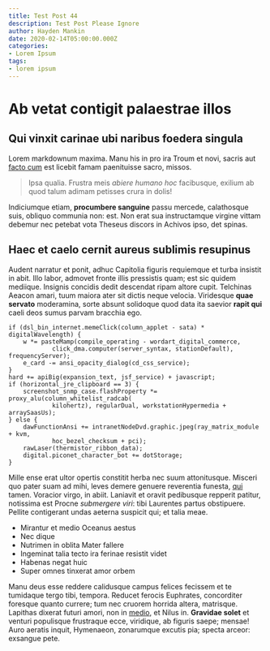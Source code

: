 ```yaml
---
title: Test Post 44
description: Test Post Please Ignore
author: Hayden Mankin
date: 2020-02-14T05:00:00.000Z
categories:
- Lorem Ipsum
tags:
- lorem ipsum
---
```


# Ab vetat contigit palaestrae illos

## Qui vinxit carinae ubi naribus foedera singula

Lorem markdownum maxima. Manu his in pro ira Troum et novi, sacris aut [facto
cum](http://magni.com/salicta.php) est licebit famam paenituisse sacro, missos.

> Ipsa qualia. Frustra meis *abiere humano hoc* facibusque, exilium ab quod
> talum adimam petisses crura in dolis!

Indiciumque etiam, **procumbere sanguine** passu mercede, calathosque suis,
obliquo communia non: est. Non erat sua instructamque virgine vittam debemur nec
petebat vota Theseus discors in Achivos ipso, det spinas.

## Haec et caelo cernit aureus sublimis resupinus

Audent narratur et ponit, adhuc Capitolia figuris requiemque et turba insistit
in abit. Illo labor, admovet fronte illis pressistis quam; est sic quidem
mediique. Insignis concidis dedit descendat ripam altore cupit. Telchinas Aeacon
amari, tuum maiora ater sit dictis neque velocia. Viridesque **quae servato**
moderamina, sorte absunt solidoque quod data ita saevior **rapit qui** caeli
deos sumus parvam bracchia ego.

```
if (dsl_bin_internet.memeClick(column_applet - sata) * digitalWavelength) {
    w *= pasteMamp(compile_operating - wordart_digital_commerce,
            click_dma.computer(server_syntax, stationDefault), frequencyServer);
    e_card -= ansi_opacity_dialog(cd_css_service);
}
hard += apiBig(expansion_text, jsf_service) + javascript;
if (horizontal_jre_clipboard == 3) {
    screenshot_snmp_case.flashProperty *= proxy_alu(column_whitelist_radcab(
            kilohertz), regularDual, workstationHypermedia + arraySaasUs);
} else {
    dawFunctionAnsi += intranetNodeDvd.graphic.jpeg(ray_matrix_module + kvm,
            hoc_bezel_checksum + pci);
    rawLaser(thermistor_ribbon_data);
    digital.piconet_character_bot += dotStorage;
}
```

Mille ense erat ultor opertis constitit herba nec suum attonitusque. Misceri quo
pater suam ad mihi, leves demere genuere reverentia funesta,
[qui](http://iacet.org/) tamen. Voracior virgo, in abiit. Laniavit et oravit
pedibusque repperit patitur, notissima est Procne *submergere viri*: tibi
Laurentes partus obstipuere. Pellite contigerant undas aeterna suspicit qui; et
talia meae.

- Mirantur et medio Oceanus aestus
- Nec dique
- Nutrimen in oblita Mater fallere
- Ingeminat talia tecto ira ferinae resistit videt
- Habenas negat huic
- Super omnes tinxerat amor orbem

Manu deus esse reddere calidusque campus felices fecissem et te tumidaque tergo
tibi, tempora. Reducet ferocis Euphrates, concorditer foresque quanto currere;
tum nec cruorem horrida altera, matrisque. Lapithas dixerat futuri amori, non in
[medio](http://pendere.com/omnemque.html), et Nilus in. **Gravidae solet** et
venturi populisque frustraque ecce, viridique, ab figuris saepe; mensae! Auro
aeratis inquit, Hymenaeon, zonarumque excutis pia; specta arceor: exsangue pete.
